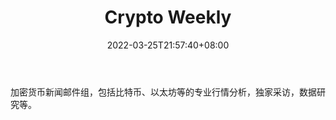 ﻿---
weight: 
title: "Crypto Weekly"
description: "加密货币新闻邮件组，包括比特币、以太坊等的专业行情分析，独家采访，数据研究等"
date: 2022-03-25T21:57:40+08:00
lastmod: 2022-03-25T16:45:40+08:00
draft: false
authors: ["Metabd"]
featuredImage: "crypto-weekly.jpg"
link: ""
tags: ["元宇宙资讯","Crypto Weekly"]
categories: ["navigation"]
navigation: ["元宇宙资讯"]
lightgallery: true
toc: true
pinned: false
recommend: false
recommend1: false
---
加密货币新闻邮件组，包括比特币、以太坊等的专业行情分析，独家采访，数据研究等。
